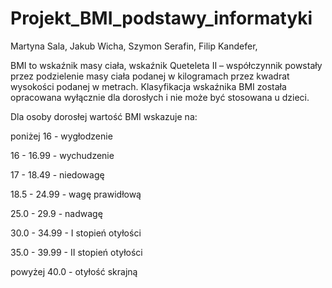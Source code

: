# Projekt_BMI_podstawy_informatyki
Martyna Sala,
Jakub Wicha,
Szymon Serafin,
Filip Kandefer,  

BMI to wskaźnik masy ciała, wskaźnik Queteleta II – współczynnik powstały przez podzielenie masy ciała podanej w kilogramach przez kwadrat wysokości podanej w metrach. Klasyfikacja wskaźnika BMI została opracowana wyłącznie dla dorosłych i nie może być stosowana u dzieci.

Dla osoby dorosłej wartość BMI wskazuje na:  

  poniżej 16 - wygłodzenie  
  
  16 - 16.99 - wychudzenie  
  
  17 - 18.49 - niedowagę  
  
  18.5 - 24.99 - wagę prawidłową  
  
  25.0 - 29.9 - nadwagę  
  
  30.0 - 34.99 - I stopień otyłości  
  
  35.0 - 39.99 - II stopień otyłości  
  
  powyżej 40.0 - otyłość skrajną  
  
